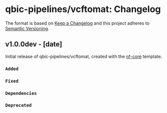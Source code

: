 # qbic-pipelines/vcftomat: Changelog

The format is based on [Keep a Changelog](https://keepachangelog.com/en/1.0.0/)
and this project adheres to [Semantic Versioning](https://semver.org/spec/v2.0.0.html).

## v1.0.0dev - [date]

Initial release of qbic-pipelines/vcftomat, created with the [nf-core](https://nf-co.re/) template.

### `Added`

### `Fixed`

### `Dependencies`

### `Deprecated`

